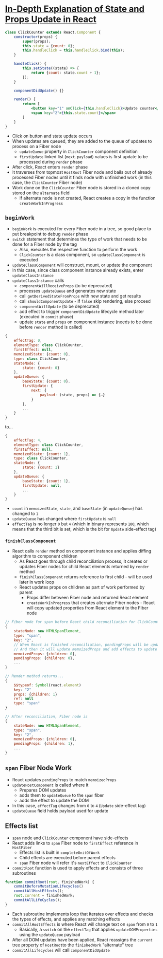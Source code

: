 # [In-Depth Explanation of State and Props Update in React](https://medium.com/react-in-depth/in-depth-explanation-of-state-and-props-update-in-react-51ab94563311)

```jsx
class ClickCounter extends React.Component {
    constructor(props) {
        super(props);
        this.state = {count: 0};
        this.handleClick = this.handleClick.bind(this);
    }

    handleClick() {
        this.setState((state) => {
            return {count: state.count + 1};
        });
    }

    componentDidUpdate() {}

    render() {
        return [
            <button key="1" onClick={this.handleClick}>Update counter</button>,
            <span key="2">{this.state.count}</span>
        ]
    }
}
```

* Click on button and state update occurs
* When updates are queued, they are added to the queue of updates to process on a Fiber node
  * `updateQueue` property in `ClickCounter` component definition
  * `firstUpdate` linked list (`next.payload`) values is first update to be processed during `render` phase
* After click, React enters `render` phase
* It traverses from topmost `HostRoot` Fiber node and bails out of already processed Fiber nodes until it finds node with unfinished work (in this case, the `ClickCounter` Fiber node)
* Work done on the `ClickCounter` Fiber node is stored in a cloned copy stored on the `alternate` field
  * If alternate node is not created, React creates a copy in the function `createWorkInProgress`

## `beginWork`

* `beginWork` is executed for every Fiber node in a tree, so good place to put breakpoint to debug `render` phase
* `switch` statement that determines the type of work that needs to be done for a Fiber node by the tag
  * Also, executes the respective function to perform the work
  * `ClickCounter` is a class component, so `updateClassComponent` is executed
* `updateClassComponent` will construct, mount, or update the component
* In this case, since class component instance already exists, enter `updateClassInstance`
* `updateClassInstance` calls
  * `componentWillReceiveProps` (to be deprecated)
  * processes `updateQueue` and generates new state
  * call `getDerivedStateFromProps` with new state and get results
  * call `shouldComponentUpdate` - if `false` skip rendering, else proceed
  * `componentWillUpdate` (to be deprecated)
  * add effect to trigger `componentDidUpdate` lifecycle method later (executed in `commit` phase)
  * update `state` and `props` on component instance (needs to be done before `render` method is called)

```javascript
{
    effectTag: 0,
    elementType: class ClickCounter,
    firstEffect: null,
    memoizedState: {count: 0},
    type: class ClickCounter,
    stateNode: {
        state: {count: 0}
    },
    updateQueue: {
        baseState: {count: 0},
        firstUpdate: {
            next: {
                payload: (state, props) => {…}
            }
        },
        ...
    }
}
```

to...

```javascript
{
    effectTag: 4,
    elementType: class ClickCounter,
    firstEffect: null,
    memoizedState: {count: 1},
    type: class ClickCounter,
    stateNode: {
        state: {count: 1}
    },
    updateQueue: {
        baseState: {count: 1},
        firstUpdate: null,
        ...
    }
}
```

* `count` in `memoizedState`, `state`, and `baseState` (in `updateQueue`) has changed to `1`
* `updateQueue` has changed where `firstUpdate` is `null`
* `effectTag` is no longer `0` but `4` (which in binary represents `100`, which means that the third bit is set, which is the bit for `Update` side-effect tag)

### `finishClassComponent`

* React calls `render` method on component instance and applies diffing algorithm to component children
  * As React goes through child reconciliation process, it creates or updates Fiber nodes for child React elements returned by `render` method
  * `finishClassComponent` returns reference to first child - will be used later in work loop
  * React updates props on children as part of work performed by parent
    * Props differ between Fiber node and returned React element
    * `createWorkInProgress` that creates alternate Fiber nodes - React will copy updated properties from React element to the Fiber node

```javascript
// Fiber node for span before React child reconciliation for ClickCounter fiber
{
    stateNode: new HTMLSpanElement,
    type: "span",
    key: "2",
    // When React is finished reconciliation, pendingProps will be updated to { children: 1 }
    // And then it will update memoizedProps and add effects to update DOM
    memoizedProps: {children: 0},
    pendingProps: {children: 0},
    ...
}

// Render method returns...
{
    $$typeof: Symbol(react.element)
    key: "2"
    props: {children: 1}
    ref: null
    type: "span"
}

// After reconciliation, Fiber node is
{
    stateNode: new HTMLSpanElement,
    type: "span",
    key: "2",
    memoizedProps: {children: 0},
    pendingProps: {children: 1},
    ...
}
```

## `span` Fiber Node Work

* React updates `pendingProps` to match `memoizedProps`
* `updateHostComponent` is called where it
  * Prepares DOM updates
  * adds them to `updateQueue` to the `span` fiber
  * adds the effect to update the DOM
* In this case, `effectTag` changes from `0` to `4` (`Update` side-effect tag)
* `updateQueue` field holds payload used for update

## Effects list

* `span` node and `ClickCounter` component have side-effects
* React adds links to `span` Fiber node to `firstEffect` reference in `HostFiber`
  * Effects list is built in `completeUnitOfWork`
  * Child effects are executed before parent effects
  * `span` Fiber node will refer it's `nextEffect` to `ClickCounter`
* `commitRoot` function is used to apply effects and consists of three subroutines

```javascript
function commitRoot(root, finishedWork) {
    commitBeforeMutationLifecycles()
    commitAllHostEffects();
    root.current = finishedWork;
    commitAllLifeCycles();
}
```

* Each subroutine implements loop that iterates over effects and checks the types of effects, and applies any matching effects
* `commitAllHostEffects` is where React will change text on `span` from `0` to `1`
  * Basically, a `switch` on the `effectTag` that applies `updateDOMProperties` using the `updateQueue` payload
* After all DOM updates have been applied, React reassigns the `current` tree property of `HostRoot`to the `finishedWork` "alternate" tree
* `commitAllLifecycles` will call `componentDidUpdate`
